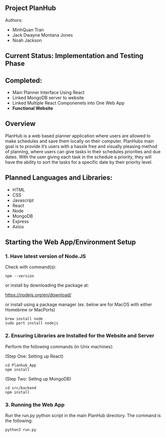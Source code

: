 ﻿## Project PlanHub

Authors:
* MinhQuan Tran
* Jack Dwayne Montana Jones
* Noah Jackson
  
## Current Status: **Implementation and Testing Phase**

## Completed:
* Main Planner Interface Using React
* Linked MongoDB server to website
* Linked Multiple React Componenets into One Web App
* **Functional Website**

## Overview 
PlanHub is a web based planner application where users are allowed to make schedules and save them locally on their computer. PlanHubs main goal is to provide it’s users with a hassle free and visually pleasing method of planning, where users can give tasks in their schedules priorities and due dates. With the user giving each task in the schedule a priority, they will have the ability to sort the tasks for a specific date by their priority level. 

## Planned Languages and Libraries:
* HTML
* CSS
* Javascript
* React
* Node
* MongoDB 
* Express 
* Axios


## Starting the Web App/Environment Setup
### 1. Have latest version of Node.JS
Check with command(s):  

```
npm --version
```

or install by downloading the package at:

https://nodejs.org/en/download/

or install using a package manager (ex. below are for MacOS with either Homebrew or MacPorts)

```
brew install node 
sudo port install nodejs
```

### 2. Ensuring Libraries are Installed for the Website and Server  
Perform the following commands (in Unix machines):

(Step One: Setting up React)  
```
cd Planhub_App  
npm install  
```

(Step Two: Settng up MongoDB)  
```
cd src/backend
npm install
```

### 3. Running the Web App
Run the run.py python script in the main PlanHub directory. The command is the following:

```
python3 run.py
```
